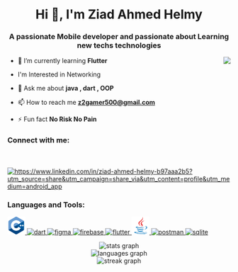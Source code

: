 <h1 align="center">Hi 👋, I'm Ziad Ahmed Helmy</h1>
<h3 align="center">A passionate Mobile developer and passionate about Learning new techs technologies</h3>

<img align="right" height="250" src="https://i.imgur.com/oZYTigt.png"  />

- 🌱 I’m currently learning **Flutter**
  
- I'm Interested in Networking
  
- 💬 Ask me about **java , dart , OOP**

- 📫 How to reach me **z2gamer500@gmail.com**

- ⚡ Fun fact **No Risk No Pain**

<h3 align="left">Connect with me:</h3>
<p align="left">
<a href="https://www.linkedin.com/in/ziad-ahmed-helmy-b97aaa2b5?utm_source=share&utm_campaign=share_via&utm_content=profile&utm_medium=android_app" target="blank"><img align="center" src="https://raw.githubusercontent.com/rahuldkjain/github-profile-readme-generator/master/src/images/icons/Social/linked-in-alt.svg" alt="https://www.linkedin.com/in/ziad-ahmed-helmy-b97aaa2b5?utm_source=share&utm_campaign=share_via&utm_content=profile&utm_medium=android_app" height="30" width="40" /></a>
</p>

<h3 align="left">Languages and Tools:</h3>
<p align="left"> <a href="https://www.w3schools.com/cpp/" target="_blank" rel="noreferrer"> <img src="https://raw.githubusercontent.com/devicons/devicon/master/icons/cplusplus/cplusplus-original.svg" alt="cplusplus" width="40" height="40"/> </a> <a href="https://dart.dev" target="_blank" rel="noreferrer"> <img src="https://www.vectorlogo.zone/logos/dartlang/dartlang-icon.svg" alt="dart" width="40" height="40"/> </a> <a href="https://www.figma.com/" target="_blank" rel="noreferrer"> <img src="https://www.vectorlogo.zone/logos/figma/figma-icon.svg" alt="figma" width="40" height="40"/> </a> <a href="https://firebase.google.com/" target="_blank" rel="noreferrer"> <img src="https://www.vectorlogo.zone/logos/firebase/firebase-icon.svg" alt="firebase" width="40" height="40"/> </a> <a href="https://flutter.dev" target="_blank" rel="noreferrer"> <img src="https://www.vectorlogo.zone/logos/flutterio/flutterio-icon.svg" alt="flutter" width="40" height="40"/> </a> <a href="https://www.java.com" target="_blank" rel="noreferrer"> <img src="https://raw.githubusercontent.com/devicons/devicon/master/icons/java/java-original.svg" alt="java" width="40" height="40"/> </a> <a href="https://postman.com" target="_blank" rel="noreferrer"> <img src="https://www.vectorlogo.zone/logos/getpostman/getpostman-icon.svg" alt="postman" width="40" height="40"/> </a> <a href="https://www.sqlite.org/" target="_blank" rel="noreferrer"> <img src="https://www.vectorlogo.zone/logos/sqlite/sqlite-icon.svg" alt="sqlite" width="40" height="40"/> </a> </p>

<div align="center">
  <img src="https://github-readme-stats.vercel.app/api?username=ZiadAhmedH&hide_title=false&hide_rank=false&show_icons=true&include_all_commits=true&count_private=true&disable_animations=false&theme=dark&locale=en&hide_border=false&cache_seconds=86400" height="148" alt="stats graph" /> <br>
  <img src="https://github-readme-stats.vercel.app/api/top-langs?username=ZiadAhmedH&locale=en&hide_title=false&layout=compact&card_width=320&langs_count=4&theme=dark&hide_border=true&cache_seconds=86400" height="130" alt="languages graph" /> <br>
  <img src="https://streak-stats.demolab.com?user=ZiadAhmedH&locale=en&mode=daily&theme=dark&hide_border=false&border_radius=5&cache_seconds=86400" height="150" alt="streak graph" />
</div>






